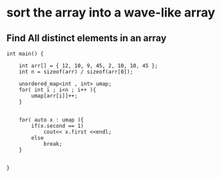 # sort the array into a wave-like array


## Find All distinct elements in an array 
```
int main() {
    
    int arr[] = { 12, 10, 9, 45, 2, 10, 10, 45 };
    int n = sizeof(arr) / sizeof(arr[0]);
    
    unordered_map<int , int> umap;
    for( int i ; i<n ; i++ ){
        umap[arr[i]]++;
    }
    
     
    for( auto x : umap ){
        if(x.second == 1)
            cout<< x.first <<endl;
        else
            break;
    }
    
        
}

```







